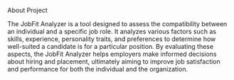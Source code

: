 About Project

The JobFit Analyzer is a tool designed to assess the compatibility between an individual and a 
specific job role. It analyzes various factors such as skills, experience, personality traits, and 
preferences to determine how well-suited a candidate is for a particular position. By evaluating these 
aspects, the JobFit Analyzer helps employers make informed decisions about hiring and placement, 
ultimately aiming to improve job satisfaction and performance for both the individual and the 
organization.

